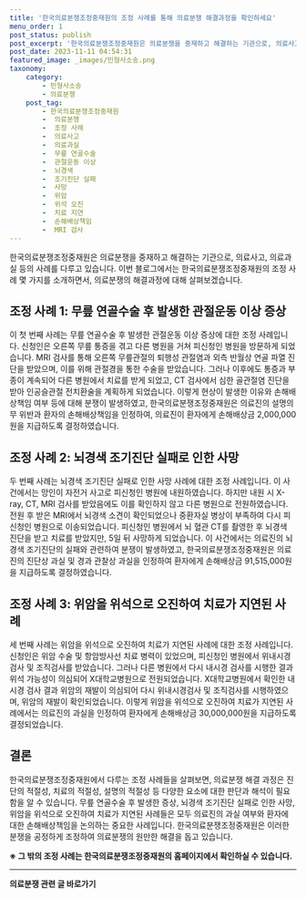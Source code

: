 ```yaml
---
title: '한국의료분쟁조정중재원의 조정 사례를 통해 의료분쟁 해결과정을 확인하세요'
menu_order: 1
post_status: publish
post_excerpt: '한국의료분쟁조정중재원은 의료분쟁을 중재하고 해결하는 기관으로, 의료사고, 의료과실 등의 사례를 다루고 있습니다. 이번 블로그에서는 한국의료분쟁조정중재원의 조정 사례 몇 가지를 소개하면서, 의료분쟁의 해결과정에 대해 살펴보겠습니다.'
post_date: 2023-11-11 04:54:31
featured_image: _images/민형사소송.png
taxonomy:
    category:
        - 민형사소송
        - 의료분쟁
    post_tag:
        - 한국의료분쟁조정중재원
        -  의료분쟁
        -  조정 사례
        -  의료사고
        -  의료과실
        -  무릎 연골수술
        -  관절운동 이상
        -  뇌경색
        -  조기진단 실패
        -  사망
        -  위암
        -  위석 오진
        -  치료 지연
        -  손해배상책임
        -  MRI 검사
---
```



한국의료분쟁조정중재원은 의료분쟁을 중재하고 해결하는 기관으로, 의료사고, 의료과실 등의 사례를 다루고 있습니다. 이번 블로그에서는 한국의료분쟁조정중재원의 조정 사례 몇 가지를 소개하면서, 의료분쟁의 해결과정에 대해 살펴보겠습니다.

## 조정 사례 1: 무릎 연골수술 후 발생한 관절운동 이상 증상

이 첫 번째 사례는 무릎 연골수술 후 발생한 관절운동 이상 증상에 대한 조정 사례입니다. 신청인은 오른쪽 무릎 통증을 겪고 다른 병원을 거쳐 피신청인 병원을 방문하게 되었습니다. MRI 검사를 통해 오른쪽 무릎관절의 퇴행성 관절염과 외측 반월상 연골 파열 진단을 받았으며, 이를 위해 관절경을 통한 수술을 받았습니다. 그러나 이후에도 통증과 부종이 계속되어 다른 병원에서 치료를 받게 되었고, CT 검사에서 심한 골관절염 진단을 받아 인공슬관절 전치환술을 계획하게 되었습니다. 이렇게 현상이 발생한 이유와 손해배상책임 여부 등에 대해 분쟁이 발생하였고, 한국의료분쟁조정중재원은 의료진의 설명의무 위반과 환자의 손해배상책임을 인정하여, 의료진이 환자에게 손해배상금 2,000,000원을 지급하도록 결정하였습니다.

## 조정 사례 2: 뇌경색 조기진단 실패로 인한 사망

두 번째 사례는 뇌경색 조기진단 실패로 인한 사망 사례에 대한 조정 사례입니다. 이 사건에서는 망인이 자전거 사고로 피신청인 병원에 내원하였습니다. 하지만 내원 시 X-ray, CT, MRI 검사를 받았음에도 이를 확인하지 않고 다른 병원으로 전원하였습니다. 전원 후 받은 MRI에서 뇌경색 소견이 확인되었으나 중환자실 병상이 부족하여 다시 피신청인 병원으로 이송되었습니다. 피신청인 병원에서 뇌 혈관 CT를 촬영한 후 뇌경색 진단을 받고 치료를 받았지만, 5일 뒤 사망하게 되었습니다. 이 사건에서는 의료진의 뇌경색 조기진단의 실패와 관련하여 분쟁이 발생하였고, 한국의료분쟁조정중재원은 의료진의 진단상 과실 및 경과 관찰상 과실을 인정하여 환자에게 손해배상금 91,515,000원을 지급하도록 결정하였습니다.

## 조정 사례 3: 위암을 위석으로 오진하여 치료가 지연된 사례

세 번째 사례는 위암을 위석으로 오진하여 치료가 지연된 사례에 대한 조정 사례입니다. 신청인은 위암 수술 및 항암방사선 치료 병력이 있었으며, 피신청인 병원에서 위내시경검사 및 조직검사를 받았습니다. 그러나 다른 병원에서 다시 내시경 검사를 시행한 결과 위석 가능성이 의심되어 X대학교병원으로 전원되었습니다. X대학교병원에서 확인한 내시경 검사 결과 위암의 재발이 의심되어 다시 위내시경검사 및 조직검사를 시행하였으며, 위암의 재발이 확인되었습니다. 이렇게 위암을 위석으로 오진하여 치료가 지연된 사례에서는 의료진의 과실을 인정하여 환자에게 손해배상금 30,000,000원을 지급하도록 결정되었습니다.

## 결론

한국의료분쟁조정중재원에서 다루는 조정 사례들을 살펴보면, 의료분쟁 해결 과정은 진단의 적절성, 치료의 적절성, 설명의 적절성 등 다양한 요소에 대한 판단과 해석이 필요함을 알 수 있습니다. 무릎 연골수술 후 발생한 증상, 뇌경색 조기진단 실패로 인한 사망, 위암을 위석으로 오진하여 치료가 지연된 사례들은 모두 의료진의 과실 여부와 환자에 대한 손해배상책임을 논의하는 중요한 사례입니다. 한국의료분쟁조정중재원은 이러한 분쟁을 공정하게 조정하여 의료분쟁의 원만한 해결을 돕고 있습니다.

**※ 그 밖의 조정 사례는 한국의료분쟁조정중재원의 홈페이지에서 확인하실 수 있습니다.**
<!-- wp:separator -->
<hr class="wp-block-separator has-alpha-channel-opacity"/>
<!-- /wp:separator -->

<!-- wp:group {"backgroundColor":"base","layout":{"type":"constrained"}} -->
<div class="wp-block-group has-base-background-color has-background"><!-- wp:paragraph {"align":"center","fontSize":"medium"} -->
<p class="has-text-align-center has-large-font-size"><strong>의료분쟁 관련 글 바로가기</strong></p>
<!-- /wp:paragraph -->


<!-- wp:latest-posts
{"categories":[{"id":19793,"count":19,"description":"","link":"https://uknowlaw.com/category/%ec%9d%98%eb%a3%8c%eb%b6%84%ec%9f%81/","name":"의료분쟁","slug":"의료분쟁","taxonomy":"category","parent":0,"meta":[],"_links":{"self":[{"href":"https://uknowlaw.com/wp-json/wp/v2/categories/19793"}],"collection":[{"href":"https://uknowlaw.com/wp-json/wp/v2/categories"}],"about":[{"href":"https://uknowlaw.com/wp-json/wp/v2/taxonomies/category"}],"wp:post_type":[{"href":"https://uknowlaw.com/wp-json/wp/v2/posts?categories=19793"}],"curies":[{"name":"wp","href":"https://api.w.org/{rel}","templated":true}]}}],"postsToShow":100,"excerptLength":28,"postLayout":"grid","columns":2,"featuredImageAlign":"left","featuredImageSizeSlug":"large","fontSize":"small"} /--></div>
<!-- /wp:group -->
